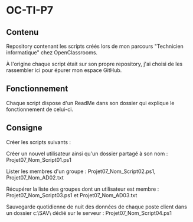 # OC-TI-P7

## Contenu 
Repository contenant les scripts créés lors de mon parcours "Technicien informatique" chez OpenClassrooms.

À l'origine chaque script était sur son propre repository, j'ai choisi de les rassembler ici pour épurer mon espace GitHub.

## Fonctionnement

Chaque script dispose d'un ReadMe dans son dossier qui explique le fonctionnement de celui-ci.

## Consigne

Créer les scripts suivants :

Créer un nouvel utilisateur ainsi qu'un dossier partagé à son nom : Projet07_Nom_Script01.ps1

Lister les membres d'un groupe : Projet07_Nom_Script02.ps1, Projet07_Nom_AD02.txt

Récupérer la liste des groupes dont un utilisateur est membre : Projet07_Nom_Script03.ps1 et Projet07_Nom_AD03.txt

Sauvegarde quotidienne de nuit des données de chaque poste client dans un dossier c:\SAV\ dédié sur le serveur : Projet07_Nom_Script04.ps1

